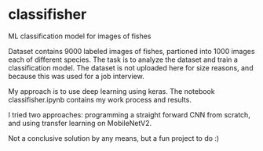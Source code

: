 # classifisher
ML classification model for images of fishes

Dataset contains 9000 labeled images of fishes, partioned into 1000 images each of different species.
The task is to analyze the dataset and train a classification model. 
The dataset is not uploaded here for size reasons, and because this was used for a job interview.

My approach is to use deep learning using keras. The notebook classifisher.ipynb contains my work process and results.

I tried two approaches: programming a straight forward CNN from scratch, and using transfer learning on MobileNetV2.

Not a conclusive solution by any means, but a fun project to do :)